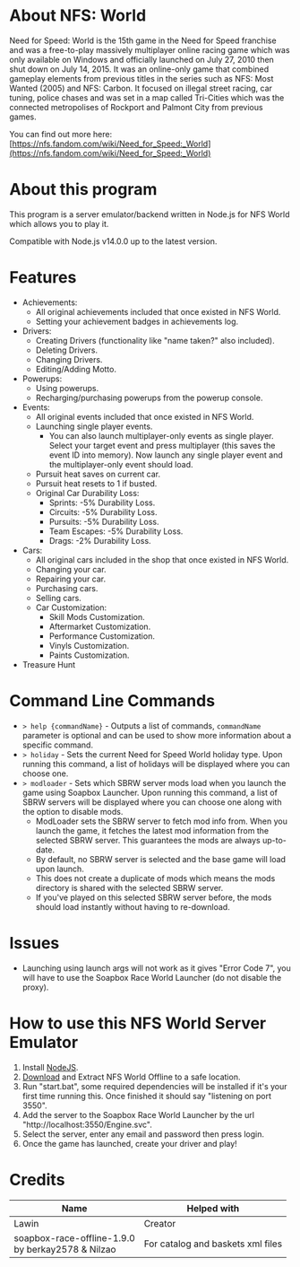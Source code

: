 # About NFS: World
Need for Speed: World is the 15th game in the Need for Speed franchise and was a free-to-play massively multiplayer online racing game which was only available on Windows and officially launched on July 27, 2010 then shut down on July 14, 2015. It was an online-only game that combined gameplay elements from previous titles in the series such as NFS: Most Wanted (2005) and NFS: Carbon. It focused on illegal street racing, car tuning, police chases and was set in a map called Tri-Cities which was the connected metropolises of Rockport and Palmont City from previous games.

You can find out more here: [https://nfs.fandom.com/wiki/Need_for_Speed:_World](https://nfs.fandom.com/wiki/Need_for_Speed:_World)
# About this program
This program is a server emulator/backend written in Node.js for NFS World which allows you to play it.

Compatible with Node.js v14.0.0 up to the latest version.
# Features
* Achievements:
    + All original achievements included that once existed in NFS World.
    + Setting your achievement badges in achievements log.
* Drivers:
    + Creating Drivers (functionality like "name taken?" also included).
    + Deleting Drivers.
    + Changing Drivers.
    + Editing/Adding Motto.
* Powerups:
    + Using powerups.
    + Recharging/purchasing powerups from the powerup console.
* Events:
    + All original events included that once existed in NFS World.
    + Launching single player events.
        - You can also launch multiplayer-only events as single player. Select your target event and press multiplayer (this saves the event ID into memory). Now launch any single player event and the multiplayer-only event should load.
    + Pursuit heat saves on current car.
    + Pursuit heat resets to 1 if busted.
    + Original Car Durability Loss:
        - Sprints: -5% Durability Loss.
        - Circuits: -5% Durability Loss.
        - Pursuits: -5% Durability Loss.
        - Team Escapes: -5% Durability Loss.
        - Drags: -2% Durability Loss.
* Cars:
    + All original cars included in the shop that once existed in NFS World.
    + Changing your car.
    + Repairing your car.
    + Purchasing cars.
    + Selling cars.
    + Car Customization:
        - Skill Mods Customization.
        - Aftermarket Customization.
        - Performance Customization.
        - Vinyls Customization.
        - Paints Customization.
* Treasure Hunt
# Command Line Commands
- `> help {commandName}` - Outputs a list of commands, `commandName` parameter is optional and can be used to show more information about a specific command.
- `> holiday` - Sets the current Need for Speed World holiday type. Upon running this command, a list of holidays will be displayed where you can choose one.
- `> modloader` - Sets which SBRW server mods load when you launch the game using Soapbox Launcher. Upon running this command, a list of SBRW servers will be displayed where you can choose one along with the option to disable mods.
    + ModLoader sets the SBRW server to fetch mod info from. When you launch the game, it fetches the latest mod information from the selected SBRW server. This guarantees the mods are always up-to-date.
    + By default, no SBRW server is selected and the base game will load upon launch.
    + This does not create a duplicate of mods which means the mods directory is shared with the selected SBRW server.
    + If you've played on this selected SBRW server before, the mods should load instantly without having to re-download.
# Issues
* Launching using launch args will not work as it gives "Error Code 7", you will have to use the Soapbox Race World Launcher (do not disable the proxy).
# How to use this NFS World Server Emulator
1) Install [NodeJS](https://nodejs.org/en/).
2) [Download](https://github.com/Lawin0129/NFS-World-Offline/archive/refs/heads/main.zip) and Extract NFS World Offline to a safe location.
3) Run "start.bat", some required dependencies will be installed if it's your first time running this. Once finished it should say "listening on port 3550".
4) Add the server to the Soapbox Race World Launcher by the url "http://localhost:3550/Engine.svc".
5) Select the server, enter any email and password then press login.
6) Once the game has launched, create your driver and play!
# Credits
| Name | Helped with |
| --------------- | ----------- |
| Lawin | Creator |
| soapbox-race-offline-1.9.0<br/>by berkay2578 & Nilzao | For catalog and baskets xml files |
